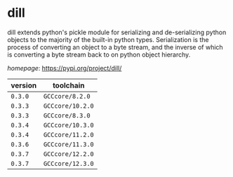 # dill

dill extends python's pickle module for serializing and de-serializing python objects to the majority  of the built-in python types. Serialization is the process of converting an object to a byte stream, and the inverse  of which is converting a byte stream back to on python object hierarchy.

*homepage*: <https://pypi.org/project/dill/>

version | toolchain
--------|----------
``0.3.0`` | ``GCCcore/8.2.0``
``0.3.3`` | ``GCCcore/10.2.0``
``0.3.3`` | ``GCCcore/8.3.0``
``0.3.4`` | ``GCCcore/10.3.0``
``0.3.4`` | ``GCCcore/11.2.0``
``0.3.6`` | ``GCCcore/11.3.0``
``0.3.7`` | ``GCCcore/12.2.0``
``0.3.7`` | ``GCCcore/12.3.0``
